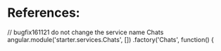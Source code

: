 # References:
// bugfix161121 do not change the service name Chats
angular.module('starter.services.Chats', [])
.factory('Chats', function() {
